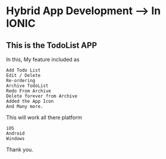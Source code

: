 # Hybrid App Development --> In IONIC

## This is the TodoList APP

In this, My feature included as

	Add Todo List
	Edit / Delete
	Re-ordering
	Archive TodoList
	Redo From Archive
	Delete forever from Archive
	Added the App Icon
	And Many more.

This will work all there platform

	iOS
	Android
	Windows

Thank you.

